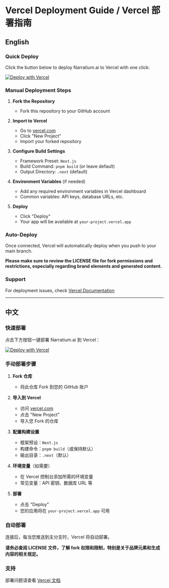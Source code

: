 # Vercel Deployment Guide / Vercel 部署指南

## English

### Quick Deploy
Click the button below to deploy Narratium.ai to Vercel with one click:

[![Deploy with Vercel](https://vercel.com/button)](https://vercel.com/new/clone?repository-url=https://github.com/YOUR_USERNAME/Narratium.ai)

### Manual Deployment Steps

1. **Fork the Repository**
   - Fork this repository to your GitHub account

2. **Import to Vercel**
   - Go to [vercel.com](https://vercel.com)
   - Click "New Project"
   - Import your forked repository

3. **Configure Build Settings**
   - Framework Preset: `Next.js`
   - Build Command: `pnpm build` (or leave default)
   - Output Directory: `.next` (default)

4. **Environment Variables** (if needed)
   - Add any required environment variables in Vercel dashboard
   - Common variables: API keys, database URLs, etc.

5. **Deploy**
   - Click "Deploy"
   - Your app will be available at `your-project.vercel.app`

### Auto-Deploy
Once connected, Vercel will automatically deploy when you push to your main branch.

**Please make sure to review the LICENSE file for fork permissions and restrictions, especially regarding brand elements and generated content.**

### Support

For deployment issues, check [Vercel Documentation](https://vercel.com/docs)

---

## 中文

### 快速部署
点击下方按钮一键部署 Narratium.ai 到 Vercel：

[![Deploy with Vercel](https://vercel.com/button)](https://vercel.com/new/clone?repository-url=https://github.com/YOUR_USERNAME/Narratium.ai)

### 手动部署步骤

1. **Fork 仓库**
   - 将此仓库 Fork 到您的 GitHub 账户

2. **导入到 Vercel**
   - 访问 [vercel.com](https://vercel.com)
   - 点击 "New Project"
   - 导入您 Fork 的仓库

3. **配置构建设置**
   - 框架预设：`Next.js`
   - 构建命令：`pnpm build`（或保持默认）
   - 输出目录：`.next`（默认）

4. **环境变量**（如需要）
   - 在 Vercel 控制台添加所需的环境变量
   - 常见变量：API 密钥、数据库 URL 等

5. **部署**
   - 点击 "Deploy"
   - 您的应用将在 `your-project.vercel.app` 可用

### 自动部署
连接后，每当您推送到主分支时，Vercel 将自动部署。

**请务必查阅 LICENSE 文件，了解 fork 权限和限制，特别是关于品牌元素和生成内容的相关规定。**

### 支持

部署问题请查看 [Vercel 文档](https://vercel.com/docs) 